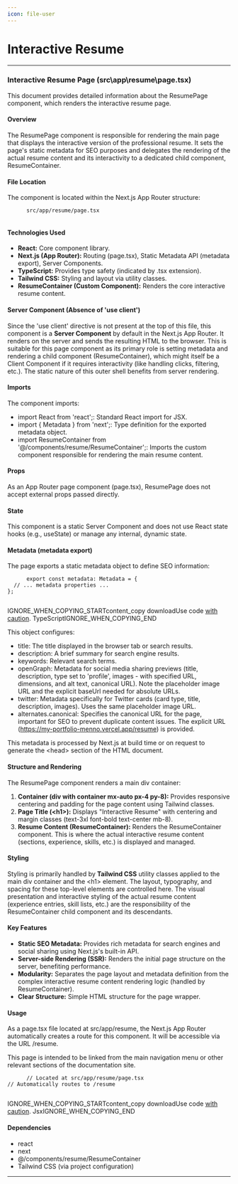```yaml
---
icon: file-user
---
```


# Interactive Resume

***

### Interactive Resume Page (src\app\resume\page.tsx)

This document provides detailed information about the ResumePage component, which renders the interactive resume page.

#### Overview

The ResumePage component is responsible for rendering the main page that displays the interactive version of the professional resume. It sets the page's static metadata for SEO purposes and delegates the rendering of the actual resume content and its interactivity to a dedicated child component, ResumeContainer.

#### File Location

The component is located within the Next.js App Router structure:

```
      src/app/resume/page.tsx
    
```

#### Technologies Used

* **React:** Core component library.
* **Next.js (App Router):** Routing (page.tsx), Static Metadata API (metadata export), Server Components.
* **TypeScript:** Provides type safety (indicated by .tsx extension).
* **Tailwind CSS:** Styling and layout via utility classes.
* **ResumeContainer (Custom Component):** Renders the core interactive resume content.

#### Server Component (Absence of 'use client')

Since the 'use client' directive is not present at the top of this file, this component is a **Server Component** by default in the Next.js App Router. It renders on the server and sends the resulting HTML to the browser. This is suitable for this page component as its primary role is setting metadata and rendering a child component (ResumeContainer), which might itself be a Client Component if it requires interactivity (like handling clicks, filtering, etc.). The static nature of this outer shell benefits from server rendering.

#### Imports

The component imports:

* import React from 'react';: Standard React import for JSX.
* import { Metadata } from 'next';: Type definition for the exported metadata object.
* import ResumeContainer from '@/components/resume/ResumeContainer';: Imports the custom component responsible for rendering the main resume content.

#### Props

As an App Router page component (page.tsx), ResumePage does not accept external props passed directly.

#### State

This component is a static Server Component and does not use React state hooks (e.g., useState) or manage any internal, dynamic state.

#### Metadata (metadata export)

The page exports a static metadata object to define SEO information:

```
      export const metadata: Metadata = {
  // ... metadata properties ...
};
    
```

IGNORE\_WHEN\_COPYING\_STARTcontent\_copy  downloadUse code [with caution](https://support.google.com/legal/answer/13505487). TypeScriptIGNORE\_WHEN\_COPYING\_END

This object configures:

* title: The title displayed in the browser tab or search results.
* description: A brief summary for search engine results.
* keywords: Relevant search terms.
* openGraph: Metadata for social media sharing previews (title, description, type set to 'profile', images - with specified URL, dimensions, and alt text, canonical URL). Note the placeholder image URL and the explicit baseUrl needed for absolute URLs.
* twitter: Metadata specifically for Twitter cards (card type, title, description, images). Uses the same placeholder image URL.
* alternates.canonical: Specifies the canonical URL for the page, important for SEO to prevent duplicate content issues. The explicit URL (https://my-portfolio-menno.vercel.app/resume) is provided.

This metadata is processed by Next.js at build time or on request to generate the \<head> section of the HTML document.

#### Structure and Rendering

The ResumePage component renders a main div container:

1. **Container (div with container mx-auto px-4 py-8):** Provides responsive centering and padding for the page content using Tailwind classes.
2. **Page Title (\<h1>):** Displays "Interactive Resume" with centering and margin classes (text-3xl font-bold text-center mb-8).
3. **Resume Content (ResumeContainer):** Renders the ResumeContainer component. This is where the actual interactive resume content (sections, experience, skills, etc.) is displayed and managed.

#### Styling

Styling is primarily handled by **Tailwind CSS** utility classes applied to the main div container and the \<h1> element. The layout, typography, and spacing for these top-level elements are controlled here. The visual presentation and interactive styling of the actual resume content (experience entries, skill lists, etc.) are the responsibility of the ResumeContainer child component and its descendants.

#### Key Features

* **Static SEO Metadata:** Provides rich metadata for search engines and social sharing using Next.js's built-in API.
* **Server-side Rendering (SSR):** Renders the initial page structure on the server, benefiting performance.
* **Modularity:** Separates the page layout and metadata definition from the complex interactive resume content rendering logic (handled by ResumeContainer).
* **Clear Structure:** Simple HTML structure for the page wrapper.

#### Usage

As a page.tsx file located at src/app/resume, the Next.js App Router automatically creates a route for this component. It will be accessible via the URL /resume.

This page is intended to be linked from the main navigation menu or other relevant sections of the documentation site.

```
      // Located at src/app/resume/page.tsx
// Automatically routes to /resume
    
```

IGNORE\_WHEN\_COPYING\_STARTcontent\_copy  downloadUse code [with caution](https://support.google.com/legal/answer/13505487). JsxIGNORE\_WHEN\_COPYING\_END

#### Dependencies

* react
* next
* @/components/resume/ResumeContainer
* Tailwind CSS (via project configuration)

***
